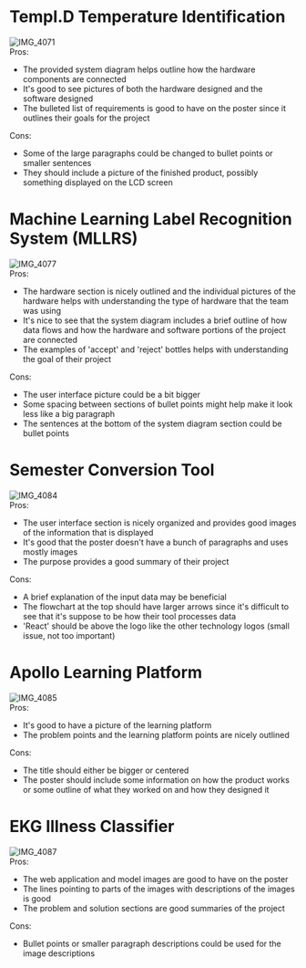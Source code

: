 # TempI.D Temperature Identification
![IMG_4071](uploads/d0d8a8bfbe50a95b8b54bc33a33d2324/IMG_4071.jpg)  
Pros:  
- The provided system diagram helps outline how the hardware components are connected
- It's good to see pictures of both the hardware designed and the software designed
- The bulleted list of requirements is good to have on the poster since it outlines their goals for the project
  
Cons:  
- Some of the large paragraphs could be changed to bullet points or smaller sentences
- They should include a picture of the finished product, possibly something displayed on the LCD screen

# Machine Learning Label Recognition System (MLLRS)
![IMG_4077](uploads/aa6798e2fb58f8e5d7069cf94f76c18a/IMG_4077.jpg)  
Pros:  
- The hardware section is nicely outlined and the individual pictures of the hardware helps with understanding the type of hardware that the team was using
- It's nice to see that the system diagram includes a brief outline of how data flows and how the hardware and software portions of the project are connected
- The examples of 'accept' and 'reject' bottles helps with understanding the goal of their project
  
Cons:  
- The user interface picture could be a bit bigger
- Some spacing between sections of bullet points might help make it look less like a big paragraph
- The sentences at the bottom of the system diagram section could be bullet points
  
# Semester Conversion Tool  
![IMG_4084](uploads/aca918ffad51175166f9964d9f6089ad/IMG_4084.jpg)  
Pros:  
- The user interface section is nicely organized and provides good images of the information that is displayed
- It's good that the poster doesn't have a bunch of paragraphs and uses mostly images
- The purpose provides a good summary of their project
  
Cons:  
- A brief explanation of the input data may be beneficial
- The flowchart at the top should have larger arrows since it's difficult to see that it's suppose to be how their tool processes data
- 'React' should be above the logo like the other technology logos (small issue, not too important)
  
# Apollo Learning Platform
![IMG_4085](uploads/deba8adfd1c89a6aabd8c942fb7f0569/IMG_4085.jpg)  
Pros:  
- It's good to have a picture of the learning platform
- The problem points and the learning platform points are nicely outlined
  
Cons:  
- The title should either be bigger or centered
- The poster should include some information on how the product works or some outline of what they worked on and how they designed it
  
# EKG Illness Classifier
![IMG_4087](uploads/35391fa0c4fe18d4882e1eaa29d0fed3/IMG_4087.jpg)  
Pros:  
- The web application and model images are good to have on the poster
- The lines pointing to parts of the images with descriptions of the images is good
- The problem and solution sections are good summaries of the project
  
Cons:  
- Bullet points or smaller paragraph descriptions could be used for the image descriptions